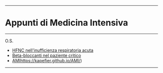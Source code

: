 
---
# Appunti di Medicina Intensiva
---


O.S.



* [HFNC nell'inufficienza respiratoria acuta](hfncemo.md) 
* [Beta-bloccanti nel paziente critico](betabloccanti.md)
* [AMI](https://kapefier.github.io/AMI/)https://kapefier.github.io/AMI/)

___
